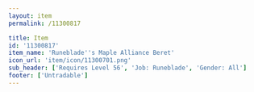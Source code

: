 ```yaml
---
layout: item
permalink: /11300817

title: Item
id: '11300817'
item_name: 'Runeblade''s Maple Alliance Beret'
icon_url: 'item/icon/11300701.png'
sub_header: ['Requires Level 56', 'Job: Runeblade', 'Gender: All']
footer: ['Untradable']
---
```

